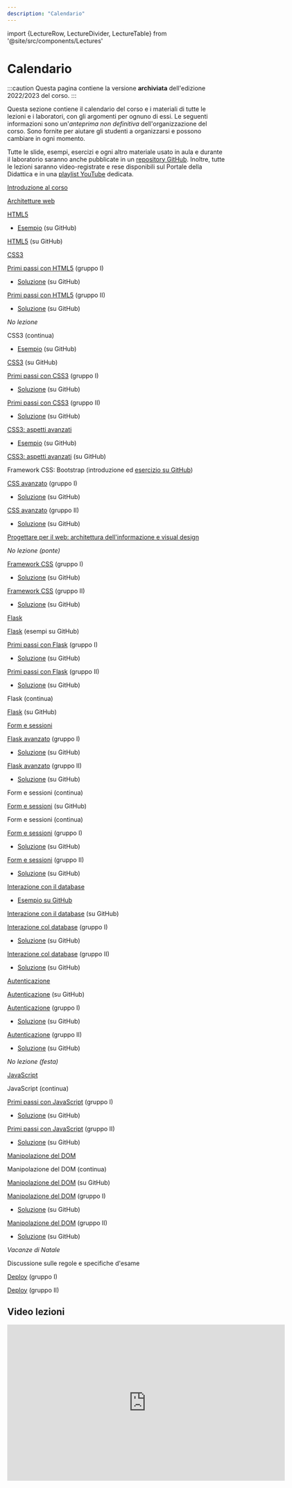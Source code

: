 ```yaml
---
description: "Calendario"
---
```


import {LectureRow, LectureDivider, LectureTable} from '@site/src/components/Lectures'


# Calendario

:::caution
Questa pagina contiene la versione __archiviata__ dell'edizione 2022/2023 del corso.
:::

Questa sezione contiene il calendario del corso e i materiali di tutte le lezioni e i laboratori, con gli argomenti per ognuno di essi. Le seguenti informazioni sono un'*anteprima non definitiva* dell'organizzazione del corso. Sono fornite per aiutare gli studenti a organizzarsi e possono cambiare in ogni momento.

Tutte le slide, esempi, esercizi e ogni altro materiale usato in aula e durante il laboratorio saranno anche pubblicate in un [repository GitHub](https://github.com/polito-iaw-2022/materiale). Inoltre, tutte le lezioni saranno video-registrate e rese disponibili sul Portale della Didattica e in una [playlist YouTube](https://www.youtube.com/playlist?list=PLs7DWGc_wmwTg9F9SkP6GWtJ5FV36dIxp) dedicata.


<LectureTable defaultTeacher="Luigi De Russis" defaultType="Lezione" showMaterial={false} language='IT'>

<LectureRow
    date="03/10/2022" time="16:00-17:30"
    video="https://youtu.be/XvhXg6b1ulA" >
    <a href="https://polito-iaw-2022.github.io/materiale/slide/00-intro.pdf">Introduzione al corso</a>
</LectureRow>

<LectureRow
    date="03/10/2022" time="17:30-19:00"
    video="https://youtu.be/E-JHyNJgQZY" >
    <a href="https://polito-iaw-2022.github.io/materiale/slide/01-web-architectures.pdf">Architetture web</a>
</LectureRow>

<LectureRow
    date="06/10/2022" time="14:30-16:00"
    video="https://youtu.be/c_maKRH2b90" >
    <a href="https://polito-iaw-2022.github.io/materiale/slide/02-html.pdf">HTML5</a>
    <ul><li><a href="https://github.com/polito-iaw-2022/materiale/tree/main/esercizi/02-html/">Esempio</a> (su GitHub)</li></ul>
</LectureRow>

<LectureDivider/>

<LectureRow
    date="10/10/2022" time="16:00-17:30"
    type='Esercizio'
    video="https://youtu.be/OiXMORoTqrE" >
    <a href="https://github.com/polito-iaw-2022/materiale/tree/main/esercizi/02-html/esercizio">HTML5</a>&nbsp;(su GitHub)
</LectureRow>

<LectureRow
    date="10/10/2022" time="17:30-19:00"
    video="https://youtu.be/ulIxOH5UUbg" >
    <a href="https://polito-iaw-2022.github.io/materiale/slide/03-css.pdf">CSS3</a>
</LectureRow>

<LectureRow
    date="12/10/2022" time="08:30-10:00"
    type='Laboratorio'
    teacher='Juan Pablo Sáenz Moreno' >
    <a href="https://polito-iaw-2022.github.io/materiale/laboratori/lab-01/lab-1-primi-passi-html.pdf">Primi passi con HTML5</a> (gruppo I)
    <ul><li><a href="https://github.com/polito-iaw-2022/materiale/tree/main/laboratori/lab-01/soluzione">Soluzione</a> (su GitHub)</li></ul>
</LectureRow>

<LectureRow
    date="12/10/2022" time="10:00-11:30"
    type='Laboratorio'
    teacher='Alberto Monge Roffarello' >
    <a href="https://polito-iaw-2022.github.io/materiale/laboratori/lab-01/lab-1-primi-passi-html.pdf">Primi passi con HTML5</a> (gruppo II)
    <ul><li><a href="https://github.com/polito-iaw-2022/materiale/tree/main/laboratori/lab-01/soluzione">Soluzione</a> (su GitHub)</li></ul>
</LectureRow>

<LectureRow variant='warning'
    date='13/10/2022'
    type=''
    teacher=''>
    <em>No lezione</em>
</LectureRow>

<LectureDivider />


<LectureRow
    date="17/10/2022" time="16:00-17:30"
    video="https://youtu.be/otgQLl9oQsA" >
    CSS3 (continua)
    <ul><li><a href="https://github.com/polito-iaw-2022/materiale/tree/main/esercizi/03-css">Esempio</a> (su GitHub)</li></ul>
</LectureRow>

<LectureRow
    date="17/10/2022" time="17:30-19:00"
    type='Esercizio'
    video="https://youtu.be/PksdGdAGLJ8" >
    <a href="https://github.com/polito-iaw-2022/materiale/tree/main/esercizi/03-css/esercizio">CSS3</a> (su GitHub)
</LectureRow>

<LectureRow
    date="19/10/2022" time="08:30-10:00"
    type='Laboratorio'
    teacher='Alberto Monge Roffarello' >
    <a href="https://polito-iaw-2022.github.io/materiale/laboratori/lab-02/lab-2-css.pdf">Primi passi con CSS3</a> (gruppo I)
    <ul><li><a href="https://github.com/polito-iaw-2022/materiale/tree/main/laboratori/lab-02/soluzione">Soluzione</a> (su GitHub)</li></ul>
</LectureRow>

<LectureRow
    date="19/10/2022" time="10:00-11:30"
    type='Laboratorio'
    teacher='Juan Pablo Sáenz Moreno' >
    <a href="https://polito-iaw-2022.github.io/materiale/laboratori/lab-02/lab-2-css.pdf">Primi passi con CSS3</a> (gruppo II)
    <ul><li><a href="https://github.com/polito-iaw-2022/materiale/tree/main/laboratori/lab-02/soluzione">Soluzione</a> (su GitHub)</li></ul>
</LectureRow>

<LectureRow
    date="20/10/2022" time="14:30-16:00"
    video="https://youtu.be/S85KUf5Eo3M" >
    <a href="https://polito-iaw-2022.github.io/materiale/slide/04-more-css.pdf">CSS3: aspetti avanzati</a>
    <ul><li><a href="https://github.com/polito-iaw-2022/materiale/tree/main/esercizi/04-more-css">Esempio</a> (su GitHub)</li></ul>
</LectureRow>

<LectureDivider />


<LectureRow
    date="24/10/2022" time="16:00-17:30"
    type='Esercizio'
    video="https://youtu.be/4VIy3ZyoGLQ" >
    <a href="https://github.com/polito-iaw-2022/materiale/tree/main/esercizi/04-more-css/01-esercizio-flex-responsive">CSS3: aspetti avanzati</a> (su GitHub)
</LectureRow>

<LectureRow
    date="24/10/2022" time="17:30-19:00"
    type='Esercizio'
    video="https://youtu.be/wi7AKgkFh70" >
    Framework CSS: Bootstrap (introduzione ed <a href="https://github.com/polito-iaw-2022/materiale/tree/main/esercizi/04-more-css/02-esercizio-bootstrap">esercizio su GitHub</a>)
</LectureRow>

<LectureRow
    date="26/10/2022" time="08:30-10:00"
    type='Laboratorio'
    teacher='Juan Pablo Sáenz Moreno' >
    <a href="https://polito-iaw-2022.github.io/materiale/laboratori/lab-03/lab-3-css-avanzato.pdf">CSS avanzato</a> (gruppo I)
    <ul><li><a href="https://github.com/polito-iaw-2022/materiale/tree/main/laboratori/lab-03/soluzione">Soluzione</a> (su GitHub)</li></ul>
</LectureRow>

<LectureRow
    date="26/10/2022" time="10:00-11:30"
    type='Laboratorio'
    teacher='Alberto Monge Roffarello' >
    <a href="https://polito-iaw-2022.github.io/materiale/laboratori/lab-03/lab-3-css-avanzato.pdf">CSS avanzato</a> (gruppo II)
    <ul><li><a href="https://github.com/polito-iaw-2022/materiale/tree/main/laboratori/lab-03/soluzione">Soluzione</a> (su GitHub)</li></ul>
</LectureRow>

<LectureRow
    date="20/10/2022" time="14:30-16:00"
    type='Esercizio'
    video="https://youtu.be/UhBNuCQR56Q" >
    <a href="https://polito-iaw-2022.github.io/materiale/slide/05-ia-visual-design.pdf">Progettare per il web: architettura dell'informazione e visual design</a>
</LectureRow>

<LectureDivider />

<LectureRow variant='warning'
    date='31/10/2022'
    type=''
    teacher=''>
    <em>No lezione (ponte)</em>
</LectureRow>

<LectureRow
    date="02/11/2022" time="08:30-10:00"
    type='Laboratorio'
    teacher='Alberto Monge Roffarello' >
    <a href="https://polito-iaw-2022.github.io/materiale/laboratori/lab-04/lab-4-bootstrap.pdf">Framework CSS</a> (gruppo I)
    <ul><li><a href="https://github.com/polito-iaw-2022/materiale/tree/main/laboratori/lab-04/soluzione">Soluzione</a> (su GitHub)</li></ul>
</LectureRow>

<LectureRow
    date="02/11/2022" time="10:00-11:30"
    type='Laboratorio'
    teacher='Alberto Monge Roffarello' >
    <a href="https://polito-iaw-2022.github.io/materiale/laboratori/lab-04/lab-4-bootstrap.pdf">Framework CSS</a> (gruppo II)
    <ul><li><a href="https://github.com/polito-iaw-2022/materiale/tree/main/laboratori/lab-04/soluzione">Soluzione</a> (su GitHub)</li></ul>
</LectureRow>

<LectureDivider />

<LectureRow
    date="07/11/2022" time="16:00-17:30"
    type='Lezione'
    video="https://youtu.be/eJ7OMz2WZaU" >
    <a href="https://polito-iaw-2022.github.io/materiale/slide/06-flask.pdf">Flask</a>
</LectureRow>

<LectureRow
    date="07/11/2022" time="17:30-19:00"
    type='Esercizio'
    video="https://youtu.be/zqag7iinIik" >
    <a href="https://github.com/polito-iaw-2022/materiale/tree/main/esercizi/06-flask">Flask</a> (esempi su GitHub)
</LectureRow>

<LectureRow
    date="09/11/2022" time="08:30-10:00"
    type='Laboratorio'
    teacher='Juan Pablo Sáenz Moreno' >
    <a href="https://polito-iaw-2022.github.io/materiale/laboratori/lab-05/lab-5-flask.pdf">Primi passi con Flask</a> (gruppo I)
    <ul><li><a href="https://github.com/polito-iaw-2022/materiale/tree/main/laboratori/lab-05/soluzione">Soluzione</a> (su GitHub)</li></ul>
</LectureRow>

<LectureRow
    date="09/11/2022" time="10:00-11:30"
    type='Laboratorio'
    teacher='Juan Pablo Sáenz Moreno' >
    <a href="https://polito-iaw-2022.github.io/materiale/laboratori/lab-05/lab-5-flask.pdf">Primi passi con Flask</a> (gruppo II)
    <ul><li><a href="https://github.com/polito-iaw-2022/materiale/tree/main/laboratori/lab-05/soluzione">Soluzione</a> (su GitHub)</li></ul>
</LectureRow>

<LectureRow
    date="10/11/2022" time="14:30-16:00"
    type='Esercizio'
    video="https://youtu.be/MsLxH8zKygg" >
    Flask (continua)
</LectureRow>

<LectureDivider />

<LectureRow
    date="14/11/2022" time="16:00-17:30"
    type='Esercizio'
    video="https://youtu.be/6FG2DG25BWs" >
    <a href="https://github.com/polito-iaw-2022/materiale/tree/main/esercizi/06-flask/esercizio">Flask</a> (su GitHub)
</LectureRow>

<LectureRow
    date="14/11/2022" time="17:30-19:00"
    type='Lezione'
    video="https://youtu.be/HOmVl-0etWo" >
    <a href="https://polito-iaw-2022.github.io/materiale/slide/07-forms-sessions.pdf">Form e sessioni</a>
</LectureRow>

<LectureRow
    date="16/11/2022" time="08:30-10:00"
    type='Laboratorio'
    teacher='Juan Pablo Sáenz Moreno' >
    <a href="https://polito-iaw-2022.github.io/materiale/laboratori/lab-06/lab-6-flask-avanzato.pdf">Flask avanzato</a> (gruppo I)
    <ul><li><a href="https://github.com/polito-iaw-2022/materiale/tree/main/laboratori/lab-06/soluzione">Soluzione</a> (su GitHub)</li></ul>
</LectureRow>

<LectureRow
    date="16/11/2022" time="10:00-11:30"
    type='Laboratorio'
    teacher='Alberto Monge Roffarello' >
    <a href="https://polito-iaw-2022.github.io/materiale/laboratori/lab-06/lab-6-flask-avanzato.pdf">Flask avanzato</a> (gruppo II)
    <ul><li><a href="https://github.com/polito-iaw-2022/materiale/tree/main/laboratori/lab-06/soluzione">Soluzione</a> (su GitHub)</li></ul>
</LectureRow>

<LectureRow
    date="17/11/2022" time="14:30-16:00"
    type='Lezione'
    video="https://youtu.be/EjOuZc-sgTk" >
    Form e sessioni (continua)
</LectureRow>

<LectureDivider />

<LectureRow
    date="21/11/2022" time="16:00-17:30"
    type='Esercizio'
    video="https://youtu.be/uvcsrmwqPMk" >
    <a href="https://github.com/polito-iaw-2022/materiale/tree/main/esercizi/07-form-session">Form e sessioni</a> (su GitHub)
</LectureRow>

<LectureRow
    date="21/11/2022" time="17:30-19:00"
    type='Lezione'
    video="https://youtu.be/s4vdz2p9aN0" >
    Form e sessioni (continua)
</LectureRow>

<LectureRow
    date="23/11/2022" time="08:30-10:00"
    type='Laboratorio'
    teacher='Alberto Monge Roffarello' >
    <a href="https://polito-iaw-2022.github.io/materiale/laboratori/lab-07/lab-7-form.pdf">Form e sessioni</a> (gruppo I)
    <ul><li><a href="https://github.com/polito-iaw-2022/materiale/tree/main/laboratori/lab-07/soluzione">Soluzione</a> (su GitHub)</li></ul>
</LectureRow>

<LectureRow
    date="23/11/2022" time="10:00-11:30"
    type='Laboratorio'
    teacher='Juan Pablo Sáenz Moreno' >
    <a href="https://polito-iaw-2022.github.io/materiale/laboratori/lab-07/lab-7-form.pdf">Form e sessioni</a> (gruppo II)
    <ul><li><a href="https://github.com/polito-iaw-2022/materiale/tree/main/laboratori/lab-07/soluzione">Soluzione</a> (su GitHub)</li></ul>
</LectureRow>

<LectureDivider />

<LectureRow
    date="28/11/2022" time="16:00-17:30"
    type='Lezione'
    video="https://youtu.be/oeqydQO-7sg" >
    <a href="https://polito-iaw-2022.github.io/materiale/slide/08-database.pdf">Interazione con il database</a>
    <ul><li><a href="https://github.com/polito-iaw-2022/materiale/blob/main/esercizi/08-database">Esempio su GitHub</a></li></ul>
</LectureRow>

<LectureRow
    date="28/11/2022" time="17:30-19:00"
    type='Esercizio'
    video="https://youtu.be/R46P9qOWN-E" >
    <a href="https://github.com/polito-iaw-2022/materiale/tree/main/esercizi/08-database/db-flask">Interazione con il database</a> (su GitHub)
</LectureRow>

<LectureRow
    date="30/11/2022" time="08:30-10:00"
    type='Laboratorio'
    teacher='Juan Pablo Sáenz Moreno' >
    <a href="https://polito-iaw-2022.github.io/materiale/laboratori/lab-08/lab-8-database.pdf">Interazione col database</a> (gruppo I)
    <ul><li><a href="https://github.com/polito-iaw-2022/materiale/tree/main/laboratori/lab-08/soluzione">Soluzione</a> (su GitHub)</li></ul>
</LectureRow>

<LectureRow
    date="30/11/2022" time="10:00-11:30"
    type='Laboratorio'
    teacher='Alberto Monge Roffarello' >
    <a href="https://polito-iaw-2022.github.io/materiale/laboratori/lab-08/lab-8-database.pdf">Interazione col database</a> (gruppo II)
    <ul><li><a href="https://github.com/polito-iaw-2022/materiale/tree/main/laboratori/lab-08/soluzione">Soluzione</a> (su GitHub)</li></ul>
</LectureRow>

<LectureDivider />


<LectureRow
    date="05/12/2022" time="16:00-17:30"
    type='Lezione'
    teacher='Juan Pablo Sáenz Moreno'
    video="https://youtu.be/5KVXiHrL7o4" >
    <a href="https://polito-iaw-2022.github.io/materiale/slide/09-authentication.pdf">Autenticazione</a>
</LectureRow>

<LectureRow
    date="05/12/2022" time="17:30-19:00"
    type='Esercizio'
    teacher='Juan Pablo Sáenz Moreno'
    video="https://youtu.be/qdQVopMooZQ" >
    <a href="https://github.com/polito-iaw-2022/materiale/tree/main/esercizi/09-authentication">Autenticazione</a> (su GitHub)
</LectureRow>

<LectureRow
    date="07/12/2022" time="08:30-10:00"
    type='Laboratorio'
    teacher='Alberto Monge Roffarello' >
    <a href="https://polito-iaw-2022.github.io/materiale/laboratori/lab-09/lab-9-authentication.pdf">Autenticazione</a> (gruppo I)
    <ul><li><a href="https://github.com/polito-iaw-2022/materiale/tree/main/laboratori/lab-09/soluzione">Soluzione</a> (su GitHub)</li></ul>
</LectureRow>

<LectureRow
    date="07/12/2022" time="10:00-11:30"
    type='Laboratorio'
    teacher='Juan Pablo Sáenz Moreno' >
    <a href="https://polito-iaw-2022.github.io/materiale/laboratori/lab-09/lab-9-authentication.pdf">Autenticazione</a> (gruppo II)
    <ul><li><a href="https://github.com/polito-iaw-2022/materiale/tree/main/laboratori/lab-09/soluzione">Soluzione</a> (su GitHub)</li></ul>
</LectureRow>

<LectureRow variant='warning'
    date='08/12/2022'
    type=''
    teacher=''>
    <em>No lezione (festa)</em>
</LectureRow>

<LectureDivider />

<LectureRow
    date="12/12/2022" time="16:00-17:30"
    type='Lezione'
    video="https://youtu.be/sFmHLOUoBQ0" >
    <a href="https://polito-iaw-2022.github.io/materiale/slide/10-javascript-basics.pdf">JavaScript</a>
</LectureRow>

<LectureRow
    date="12/12/2022" time="17:30-19:00"
    type='Lezione'
    video="https://youtu.be/BjQHLxOC29g" >
    JavaScript (continua)
</LectureRow>

<LectureRow
    date="14/12/2022" time="08:30-10:00"
    type='Laboratorio'
    teacher='Juan Pablo Sáenz Moreno' >
    <a href="https://polito-iaw-2022.github.io/materiale/laboratori/lab-10/lab-10-javascript.pdf">Primi passi con JavaScript</a> (gruppo I)
    <ul><li><a href="https://github.com/polito-iaw-2022/materiale/tree/main/laboratori/lab-10/soluzione">Soluzione</a> (su GitHub)</li></ul>
</LectureRow>

<LectureRow
    date="14/12/2022" time="10:00-11:30"
    type='Laboratorio'
    teacher='Juan Pablo Sáenz Moreno' >
    <a href="https://polito-iaw-2022.github.io/materiale/laboratori/lab-10/lab-10-javascript.pdf">Primi passi con JavaScript</a> (gruppo II)
    <ul><li><a href="https://github.com/polito-iaw-2022/materiale/tree/main/laboratori/lab-10/soluzione">Soluzione</a> (su GitHub)</li></ul>
</LectureRow>

<LectureRow
    date="15/12/2022" time="14:30-16:00"
    type='Lezione'
    video="https://youtu.be/gM6IX1WOmbY" >
    <a href="https://polito-iaw-2022.github.io/materiale/slide/11-javascript-browser.pdf">Manipolazione del DOM</a>
</LectureRow>

<LectureDivider />

<LectureRow
    date="19/12/2022" time="16:00-17:30"
    type='Lezione'
    video="https://youtu.be/PZmHMIfLsB0" >
    Manipolazione del DOM (continua)
</LectureRow>

<LectureRow
    date="19/12/2022" time="17:30-19:00"
    type='Esercizio'
    video="https://youtu.be/m8lhRoSaduM" >
    <a href="https://github.com/polito-iaw-2022/materiale/tree/main/esercizi/11-javascript-browser">Manipolazione del DOM</a> (su GitHub)
</LectureRow>

<LectureRow
    date="21/12/2022" time="08:30-10:00"
    type='Laboratorio'
    teacher='Alberto Monge Roffarello' >
    <a href="https://polito-iaw-2022.github.io/materiale/laboratori/lab-11/lab-11-javascript-dom.pdf">Manipolazione del DOM</a> (gruppo I)
    <ul><li><a href="https://github.com/polito-iaw-2022/materiale/tree/main/laboratori/lab-11/soluzione">Soluzione</a> (su GitHub)</li></ul>
</LectureRow>

<LectureRow
    date="21/12/2022" time="10:00-11:30"
    type='Laboratorio'
    teacher='Alberto Monge Roffarello' >
    <a href="https://polito-iaw-2022.github.io/materiale/laboratori/lab-11/lab-11-javascript-dom.pdf">Manipolazione del DOM</a> (gruppo II)
    <ul><li><a href="https://github.com/polito-iaw-2022/materiale/tree/main/laboratori/lab-11/soluzione">Soluzione</a> (su GitHub)</li></ul>
</LectureRow>

<LectureRow variant='warning'
    type=''
    teacher=''>
    <em>Vacanze di Natale</em>
</LectureRow>


<LectureDivider />

<LectureRow
    date="09/01/2023" time="16:00-17:30"
    type='Lezione'
    video="https://youtu.be/fhOPNz2kJ0g" >
    Discussione sulle regole e specifiche d'esame
</LectureRow>

<LectureRow
    date="11/01/2023" time="08:30-10:00"
    type='Laboratorio'
    teacher='Alberto Monge Roffarello' >
    <a href="https://polito-iaw-2022.github.io/materiale/laboratori/lab-12/lab-12-deploy.pdf">Deploy</a> (gruppo I)
</LectureRow>

<LectureRow
    date="11/01/2023" time="10:00-11:30"
    type='Laboratorio'
    teacher='Juan Pablo Sáenz Moreno' >
    <a href="https://polito-iaw-2022.github.io/materiale/laboratori/lab-12/lab-12-deploy.pdf">Deploy</a> (gruppo II)
</LectureRow>


</LectureTable>

## Video lezioni

<div><iframe src="https://www.youtube.com/embed/videoseries?list=PLs7DWGc_wmwTg9F9SkP6GWtJ5FV36dIxp" allow="accelerometer; autoplay; encrypted-media; gyroscope; picture-in-picture" allowFullScreen="allowfullscreen" width="640" height="360" frameBorder="0"></iframe></div>